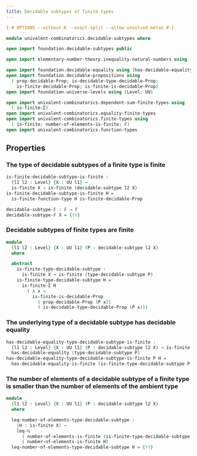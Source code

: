 ```yaml
---
title: Decidable subtypes of finite types
---
```


```agda
{-# OPTIONS --without-K --exact-split --allow-unsolved-metas #-}

module univalent-combinatorics.decidable-subtypes where

open import foundation.decidable-subtypes public

open import elementary-number-theory.inequality-natural-numbers using (leq-ℕ)

open import foundation.decidable-equality using (has-decidable-equality)
open import foundation.decidable-propositions using
  ( prop-decidable-Prop; is-decidable-type-decidable-Prop;
    is-finite-decidable-Prop; is-finite-is-decidable-Prop)
open import foundation.universe-levels using (Level; UU)

open import univalent-combinatorics.dependent-sum-finite-types using
  ( is-finite-Σ)
open import univalent-combinatorics.equality-finite-types
open import univalent-combinatorics.finite-types using
  ( is-finite; number-of-elements-is-finite; 𝔽)
open import univalent-combinatorics.function-types
```

## Properties

### The type of decidable subtypes of a finite type is finite

```agda
is-finite-decidable-subtype-is-finite :
  {l1 l2 : Level} {X : UU l1} →
  is-finite X → is-finite (decidable-subtype l2 X)
is-finite-decidable-subtype-is-finite H =
  is-finite-function-type H is-finite-decidable-Prop

decidable-subtype-𝔽 : 𝔽 → 𝔽
decidable-subtype-𝔽 X = {!!} 
```

### Decidable subtypes of finite types are finite

```agda
module _
  {l1 l2 : Level} {X : UU l1} (P : decidable-subtype l2 X)
  where

  abstract
    is-finite-type-decidable-subtype :
      is-finite X → is-finite (type-decidable-subtype P)
    is-finite-type-decidable-subtype H =
      is-finite-Σ H
        ( λ x →
          is-finite-is-decidable-Prop
            ( prop-decidable-Prop (P x))
            ( is-decidable-type-decidable-Prop (P x)))
```

### The underlying type of a decidable subtype has decidable equality

```agda
has-decidable-equality-type-decidable-subtype-is-finite :
  {l1 l2 : Level} {X : UU l1} (P : decidable-subtype l2 X) → is-finite X →
  has-decidable-equality (type-decidable-subtype P)
has-decidable-equality-type-decidable-subtype-is-finite P H =
  has-decidable-equality-is-finite (is-finite-type-decidable-subtype P H)
```

### The number of elements of a decidable subtype of a finite type is smaller than the number of elements of the ambient type

```agda
module _
  {l1 l2 : Level} {X : UU l1} (P : decidable-subtype l2 X)
  where

  leq-number-of-elements-type-decidable-subtype :
    (H : is-finite X) →
    leq-ℕ
      ( number-of-elements-is-finite (is-finite-type-decidable-subtype P H))
      ( number-of-elements-is-finite H)
  leq-number-of-elements-type-decidable-subtype H = {!!}
